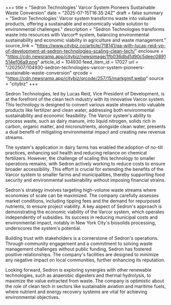 +++
title = "Sedron Technologies' Varcor System Pioneers Sustainable Waste Conversion"
date = "2025-07-15T16:35:24Z"
draft = false
summary = "Sedron Technologies' Varcor system transforms waste into valuable products, offering a sustainable and economically viable solution to environmental challenges."
description = "Sedron Technologies transforms waste into resources with Varcor® system, balancing environmental sustainability and economic viability in agriculture and waste management."
source_link = "https://www.citybiz.co/article/718141/qa-with-lucas-reid-vp-of-development-at-sedron-technologies-scaling-clean-tech/"
enclosure = "https://cdn.newsramp.app/citybiz/newsimage/1fb036dbd1d90c5deec0891514ef06a9.png"
article_id = 104930
feed_item_id = 17027
url = "/202507/104930-sedron-technologies-varcor-system-pioneers-sustainable-waste-conversion"
qrcode = "https://cdn.newsramp.app/citybiz/qrcode/257/15/markgmjf.webp"
source = "citybiz"
+++

<p>Sedron Technologies, led by Lucas Reid, Vice President of Development, is at the forefront of the clean tech industry with its innovative Varcor system. This technology is designed to convert various waste streams into valuable products like fertilizer and clean water, addressing both environmental sustainability and economic feasibility. The Varcor system's ability to process waste, such as dairy manure, into liquid nitrogen, solids rich in carbon, organic matter, and micronutrients, alongside clean water, presents a dual benefit of mitigating environmental impact and creating new revenue streams.</p><p>The system's application in dairy farms has enabled the adoption of no-till practices, enhancing soil health and reducing reliance on chemical fertilizers. However, the challenge of scaling this technology to smaller operations remains, with Sedron actively working to reduce costs to ensure broader accessibility. This effort is crucial for extending the benefits of the Varcor system to smaller farms and municipalities, thereby supporting food security and environmental sustainability without imposing financial strains.</p><p>Sedron's strategy involves targeting high-volume waste streams where economies of scale can be maximized. The company carefully assesses market conditions, including tipping fees and the demand for repurposed nutrients, to ensure project viability. A key aspect of Sedron's approach is demonstrating the economic viability of the Varcor system, which operates independently of subsidies. Its success in reducing municipal costs and environmental impact, notably in New York City's biosolids processing, underscores the system's potential.</p><p>Building trust with stakeholders is a cornerstone of Sedron's operations. Through community engagement and a commitment to solving waste management challenges without public funding, Sedron has fostered positive relationships. The company's facilities are designed to minimize any negative impact on local communities, further enhancing its reputation.</p><p>Looking forward, Sedron is exploring synergies with other renewable technologies, such as anaerobic digesters and thermal hydrolysis, to maximize the value extracted from waste. The company is optimistic about the role of clean tech in sectors like sustainable aviation and maritime fuels, where nutrient and energy recovery systems are vital for achieving environmental objectives.</p>